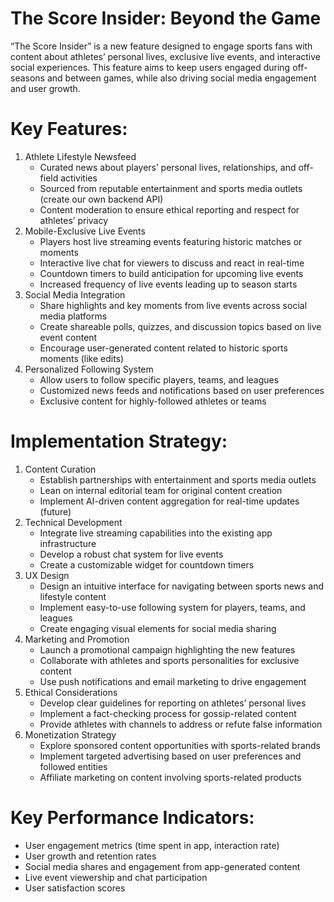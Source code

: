 # The Score Insider: Beyond the Game

“The Score Insider” is a new feature designed to engage sports fans with content about athletes’ personal lives, exclusive live events, and interactive social experiences. This feature aims to keep users engaged during off-seasons and between games, while also driving social media engagement and user growth.

# Key Features:
1. Athlete Lifestyle Newsfeed
    - Curated news about players’ personal lives, relationships, and off-field activities
    - Sourced from reputable entertainment and sports media outlets (create our own backend API)
    - Content moderation to ensure ethical reporting and respect for athletes’ privacy
2. Mobile-Exclusive Live Events
    - Players host live streaming events featuring historic matches or moments
    - Interactive live chat for viewers to discuss and react in real-time
    - Countdown timers to build anticipation for upcoming live events
    - Increased frequency of live events leading up to season starts
3. Social Media Integration
    - Share highlights and key moments from live events across social media platforms
    - Create shareable polls, quizzes, and discussion topics based on live event content
    - Encourage user-generated content related to historic sports moments (like edits)
4. Personalized Following System
    - Allow users to follow specific players, teams, and leagues
    - Customized news feeds and notifications based on user preferences
    - Exclusive content for highly-followed athletes or teams

# Implementation Strategy:
1. Content Curation
    - Establish partnerships with entertainment and sports media outlets
    - Lean on internal editorial team for original content creation
    - Implement AI-driven content aggregation for real-time updates (future)
2. Technical Development
    - Integrate live streaming capabilities into the existing app infrastructure
    - Develop a robust chat system for live events
    - Create a customizable widget for countdown timers
3. UX Design
    - Design an intuitive interface for navigating between sports news and lifestyle content
    - Implement easy-to-use following system for players, teams, and leagues
    - Create engaging visual elements for social media sharing
4. Marketing and Promotion
    - Launch a promotional campaign highlighting the new features
    - Collaborate with athletes and sports personalities for exclusive content
    - Use push notifications and email marketing to drive engagement
5. Ethical Considerations
    - Develop clear guidelines for reporting on athletes’ personal lives
    - Implement a fact-checking process for gossip-related content
    - Provide athletes with channels to address or refute false information
6. Monetization Strategy
    - Explore sponsored content opportunities with sports-related brands
    - Implement targeted advertising based on user preferences and followed entities
    - Affiliate marketing on content involving sports-related products

# Key Performance Indicators:
* User engagement metrics (time spent in app, interaction rate)
* User growth and retention rates
* Social media shares and engagement from app-generated content
* Live event viewership and chat participation
* User satisfaction scores

